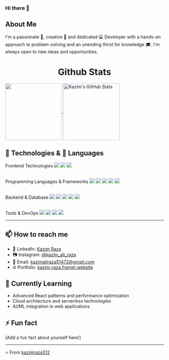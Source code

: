 ### Hi there 👋

## About Me

I'm a passionate 🚀, creative 🎨 and dedicated 💻 Developer with a hands-on approach to problem-solving and an unending thirst for knowledge 🎓. I'm always open to new ideas and opportunities.

<h1 align="center">Github Stats</h1>
<p>
  
  <a href="https://github.com/kazimraza512/kazimraza512" >
    <img align="center" src="https://github-readme-stats.vercel.app/api/top-langs/?layout=compact&username=kazimraza512&hide=java,html&title_color=ffffff&text_color=c9cacc&icon_color=2bbc8a&bg_color=1d1f21" height="180px"/>
  </a>
  
  <a href="https://github.com/kazimraza512/kazimraza512" >
    <img align="center" src="https://github-readme-stats.vercel.app/api?username=kazimraza512&show_icons=true&line_height=27&count_private=true&title_color=ffffff&text_color=c9cacc&icon_color=2bbc8a&bg_color=1d1f21" alt="Kazim's GitHub Stats" height="180px"/>
  </a>
  
</p>
  
## 🔧 Technologies & 📖 Languages

<div align="left">
   Frontend Technologies 
  <img src="https://img.shields.io/badge/HTML5-E34F26?style=for-the-badge&logo=html5&logoColor=white">
  <img src="https://img.shields.io/badge/CSS3-1572B6?style=for-the-badge&logo=css3&logoColor=white">
  <img src="https://img.shields.io/badge/Tailwind_CSS-38B2AC?style=for-the-badge&logo=tailwind-css&logoColor=white">
  <br/>
  <br/>
  
   Programming Languages & Frameworks 
  <img src="https://img.shields.io/badge/JavaScript-F7DF1E?style=for-the-badge&logo=javascript&logoColor=black">
  <img src="https://img.shields.io/badge/TypeScript-007ACC?style=for-the-badge&logo=typescript&logoColor=white">
  <img src="https://img.shields.io/badge/React-20232A?style=for-the-badge&logo=react&logoColor=61DAFB">
  <img src="https://img.shields.io/badge/Next.js-000000?style=for-the-badge&logo=nextdotjs&logoColor=white">
  <img src="https://img.shields.io/badge/Vue.js-35495E?style=for-the-badge&logo=vuedotjs&logoColor=4FC08D">
  <br/>
  <br/>
  
   Backend & Database 
  <img src="https://img.shields.io/badge/Node.js-339933?style=for-the-badge&logo=nodedotjs&logoColor=white">
  <img src="https://img.shields.io/badge/Express.js-000000?style=for-the-badge&logo=express&logoColor=white">
  <img src="https://img.shields.io/badge/PostgreSQL-316192?style=for-the-badge&logo=postgresql&logoColor=white">
  <img src="https://img.shields.io/badge/MongoDB-4EA94B?style=for-the-badge&logo=mongodb&logoColor=white">
  <img src="https://img.shields.io/badge/Supabase-181818?style=for-the-badge&logo=supabase&logoColor=white">
  <br/>
  <br/>
  
   Tools & DevOps 
  <img src="https://img.shields.io/badge/Git-F05032?style=for-the-badge&logo=git&logoColor=white">
  <img src="https://img.shields.io/badge/Docker-2CA5E0?style=for-the-badge&logo=docker&logoColor=white">
  <img src="https://img.shields.io/badge/Vercel-000000?style=for-the-badge&logo=vercel&logoColor=white">
  <img src="https://img.shields.io/badge/VS_Code-007ACC?style=for-the-badge&logo=visual-studio-code&logoColor=white">
</div>

<hr/>

## 📫 How to reach me

- 💼 LinkedIn: [Kazim Raza](https://www.linkedin.com/in/kazim-raza-17a940279/)
- 📷 Instagram: [@kazim_ali_raza](https://www.instagram.com/kazim_ali_raza?igsh=Z2c0cHRocG5scmxj&utm_source=qr)
- 📧 Email: kazimaliraza51472@gmail.com
- 🌐 Portfolio: [kazim-raza.framer.website](https://kazim-raza.framer.website)

## 🌱 Currently Learning

- Advanced React patterns and performance optimization
- Cloud architecture and serverless technologies
- AI/ML integration in web applications

## ⚡ Fun fact

[Add a fun fact about yourself here!]

---

⭐️ From [kazimraza512](https://github.com/kazimraza512)
